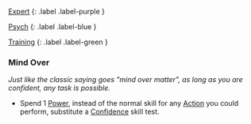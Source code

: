 
[Expert](Game/Expert-List)
{: .label .label-purple }

[Psych](Game/Psych)
{: .label .label-blue }

[Training](Game/Training-List)
{: .label .label-green }
### Mind Over
*Just like the classic saying goes "mind over matter", as long as you are confident, any task is possible.*
* Spend 1 [Power](Game/Additional-Attributes#Power), instead of the normal skill for any [Action](Game/Core/Terminology#Action) you could perform, substitute a [Confidence](Game/Core/Communication#Confidence) skill test.

